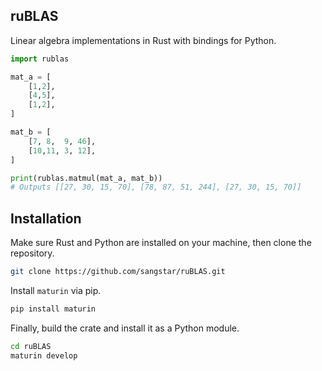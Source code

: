 ## ruBLAS
Linear algebra implementations in Rust with bindings for Python.


```python
import rublas

mat_a = [
    [1,2],
    [4,5],
    [1,2],
]

mat_b = [
    [7, 8,  9, 46],
    [10,11, 3, 12],
]

print(rublas.matmul(mat_a, mat_b)) 
# Outputs [[27, 30, 15, 70], [78, 87, 51, 244], [27, 30, 15, 70]]
```



## Installation
Make sure Rust and Python are installed on your machine, then clone the repository.

```bash
git clone https://github.com/sangstar/ruBLAS.git
```

Install `maturin` via pip.

```bash
pip install maturin
```

Finally, build the crate and install it as a Python module.

```bash
cd ruBLAS
maturin develop
```